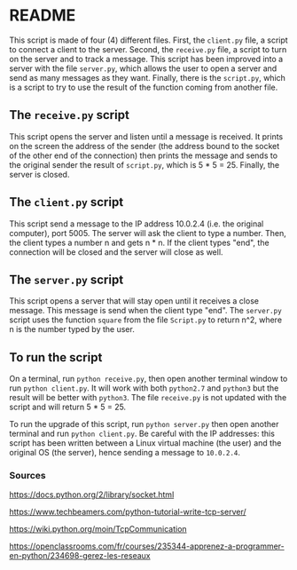 # README
This script is made of four (4) different files. First, the `client.py` file, a script to connect a client to the server. Second, the `receive.py` file, a script to turn on the server and to track a message. This script has been improved into a server with the file `server.py`, which allows the user to open a server and send as many messages as they want. Finally, there is the `script.py`, which is a script to try to use the result of the function coming from another file.

## The `receive.py` script
This script opens the server and listen until a message is received. It prints on the screen the address of the sender (the address bound to the socket of the other end of the connection) then prints the message and sends to the original sender the result of `script.py`, which is 5 * 5 = 25. Finally, the server is closed.

## The `client.py` script
This script send a message to the IP address 10.0.2.4 (i.e. the original computer), port 5005. The server will ask the client to type a number. Then, the client types a number n and gets n * n. If the client types "end", the connection will be closed and the server will close as well.

## The `server.py` script
This script opens a server that will stay open until it receives a close message. This message is send when the client type "end". The `server.py` script uses the function `square` from the file `Script.py` to return n^2, where n is the number typed by the user.

## To run the script
On a terminal, run `python receive.py`, then open another terminal window to run `python client.py`. It will work with both `python2.7` and `python3` but the result will be better with `python3`. The file `receive.py` is not updated with the script and will return 5 * 5 = 25. 

To run the upgrade of this script, run `python server.py` then open another terminal and run `python client.py`. Be careful with the IP addresses: this script has been written between a Linux virtual machine (the user) and the original OS (the server), hence sending a message to `10.0.2.4`.

### Sources
https://docs.python.org/2/library/socket.html

https://www.techbeamers.com/python-tutorial-write-tcp-server/

https://wiki.python.org/moin/TcpCommunication

https://openclassrooms.com/fr/courses/235344-apprenez-a-programmer-en-python/234698-gerez-les-reseaux
